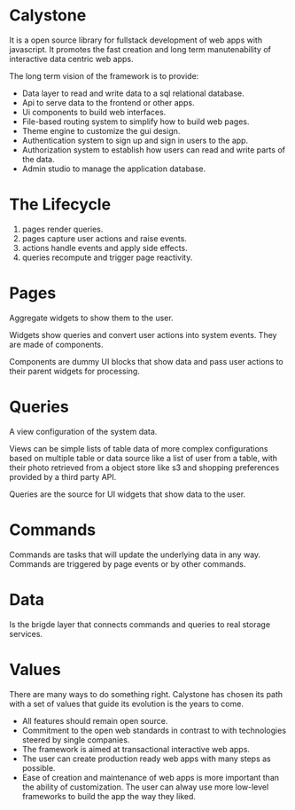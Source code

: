 # Calystone

It is a open source library for fullstack development of web apps with javascript. It promotes the fast creation and long term manutenability of interactive data centric web apps.

The long term vision of the framework is to provide:

 - Data layer to read and write data to a sql relational database.
 - Api to serve data to the frontend or other apps.
 - Ui components to build web interfaces.
 - File-based routing system to simplify how to build web pages.
 - Theme engine to customize the gui design.
 - Authentication system to sign up and sign in users to the app.
 - Authorization system to establish how users can read and write parts of the data.
 - Admin studio to manage the application database.

# The Lifecycle

1. pages render queries.
2. pages capture user actions and raise events.
2. actions handle events and apply side effects.
3. queries recompute and trigger page reactivity.

# Pages

Aggregate widgets to show them to the user.

Widgets show queries and convert user actions into system events. They are made of components.

Components are dummy UI blocks that show data and pass user actions to their parent widgets for processing.

# Queries

A view configuration of the system data. 

Views can be simple lists of table data of more complex configurations based on multiple table or data source like a list of user from a table,  with their photo retrieved from a object store like s3 and shopping preferences provided by a third party API.

Queries are the source for UI widgets that show data to the user.

# Commands

Commands are tasks that will update the underlying data in any way. Commands are triggered by page events or by other commands.

# Data

Is the brigde layer that connects commands and queries to real storage services.

# Values

 There are many ways to do something right. Calystone has chosen its path with a set of values that guide its evolution is the years to come.

 - All features should remain open source.
 - Commitment to the open web standards in contrast to with technologies steered by single companies.
 - The framework is aimed at transactional interactive web apps.
 - The user can create production ready web apps with many steps as possible. 
 - Ease of creation and maintenance of web apps is more important than the ability of customization. The user can alway use more low-level frameworks to build the app the way they liked.
